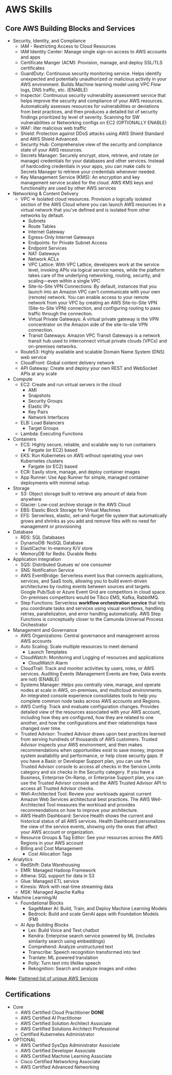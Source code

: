 # AWS Skills

## Core AWS Building Blocks and Services

- Security, Identity, and Compliance
  - IAM - Restricting Access to Cloud Resources
  - IAM Identity Center: Manage single sign-on access to AWS accounts and apps
  - Certificate Manger (ACM): Provision, manage, and deploy SSL/TLS certificates
  - GuardDuty: Continuous security monitoring service. Helps identify unexpected and potentially unauthorized or malicious activity in your AWS environment. Builds Machine learning model using VPC Flow logs, DNS traffic, etc. (ENABLE)
  - Inspector: Continuous security vulnerability assessment service that helps improve the security and compliance of your AWS resources. Automatically assesses resources for vulnerabilities or deviations from best practices, and then produces a detailed list of security findings prioritized by level of severity. Scanning for SW vulnerabilities or Networking configs on EC2 (OPTIONALLY ENABLE)
  - WAF: ilter malicious web traffic
  - Shield: Protection against DDoS attacks using AWS Shield Standard and AWS Shield Advanced.
  - Security Hub: Comprehensive view of the security and compliance state of your AWS resources.
  - Secrets Manager: Securely encrypt, store, retrieve, and rotate (or manage) credentials for your databases and other services. Instead of hardcoding credentials in your apps, you can make calls to Secrets Manager to retrieve your credentials whenever needed. 
  - Key Management Service (KMS): An encryption and key management service scaled for the cloud. AWS KMS keys and functionality are used by other AWS services
- Networking & Content Delivery
  - VPC => Isolated cloud resources. Provision a logically isolated section of the AWS Cloud where you can launch AWS resources in a virtual network that you've defined and is isolated from other networks by default.
    - Subnets
    - Route Tables
    - Internet Gateway
    - Egress-Only Internet Gateways
    - Endpoints: for Private Subnet Access
    - Endpoint Services
    - NAT Gateways
    - Network ACLs
    - VPC Lattice: With VPC Lattice, developers work at the service level, invoking APIs via logical service names, while the platform takes care of the underlying networking, routing, security, and scaling—even within a single VPC
    - Site-to-Site VPN Connections: By default, instances that you launch into an Amazon VPC can't communicate with your own (remote) network. You can enable access to your remote network from your VPC by creating an AWS Site-to-Site VPN (Site-to-Site VPN) connection, and configuring routing to pass traffic through the connection.
    - Virtual Private Gateways: A virtual private gateway is the VPN concentrator on the Amazon side of the site-to-site VPN connection.
    - Transit Gateways: Amazon VPC Transit Gateways is a network transit hub used to interconnect virtual private clouds (VPCs) and on-premises networks.
  - Route53: Highly available and scalable Domain Name System (DNS) web service
  - CloudFront: Global content delivery network
  - API Gateway: Create and deploy your own REST and WebSocket APIs at any scale
- Compute
  - EC2: Create and run virtual servers in the cloud
    - AMI
    - Snapshots
    - Security Groups
    - Elastic IPs
    - Key Pairs
    - Network Interfaces
  - ELB: Load Balancers
    - Target Groups
  - Lambda: Executing Functions
- Containers
  - ECS: Highly secure, reliable, and scalable way to run containers
    - Fargate (or EC2) based
  - EKS: Run Kubernetes on AWS without operating your own Kubernetes clusters
    - Fargate (or EC2) based
  - ECR: Easily store, manage, and deploy container images
  - App Runner: Use App Runner for simple, managed container deployments with minimal setup.
- Storage
  - S3: Object storage built to retrieve any amount of data from anywhere
  - Glacier: Low-cost archive storage in the AWS Cloud
  - EBS: Elastic Block Storage for Virtual Machines
  - EFS: Serverless, elastic, set-and-forget file system that automatically grows and shrinks as you add and remove files with no need for management or provisioning
- Database
  - RDS: SQL Databases
  - DynamoDB: NoSQL Database
  - ElastiCache: In-memory K/V store
  - MemoryDB for Redis: Durable Redis
- Application Integration
  - SQS: Distributed Queues w/ one consumer
  - SNS: Notification Service
  - AWS EventBridge: Serverless event bus that connects applications, services, and SaaS tools, allowing you to build event-driven architectures by routing events between sources and targets. Google Pub/Sub or Azure Event Grid are competitors in cloud space. On-premises competitors would be Tibco EMS, Kafka, RabbitMQ.
  - Step Functions: Serverless **workflow orchestration service** that lets you coordinate tasks and services using visual workflows, handling retries, parallelization, and error handling automatically. AWS Step Functions is conceptually closer to the Camunda Universal Process Orchestrator
- Management and Governance
  - AWS Organizations: Central governance and management across AWS accounts
  - Auto Scaling: Scale multiple resources to meet demand
    - Launch Templates
  - CloudWatch: Monitoring and Logging of resources and applications
    - CloudWatch Alarm
  - CloudTrail: Track and monitor activities by users, roles, or AWS services. Auditing Events (Management Events are free; Data events are not) (ENABLE)
  - Systems Manager: Helps you centrally view, manage, and operate nodes at scale in AWS, on-premises, and multicloud environments. An integrated console experience consolidates tools to help you complete common node tasks across AWS accounts and Regions.
  - AWS Config: Track and evaluate configuration changes. Provides detailed view of the resources associated with your AWS account, including how they are configured, how they are related to one another, and how the configurations and their relationships have changed over time.
  - Trusted Advisor: Trusted Advisor draws upon best practices learned from serving hundreds of thousands of AWS customers. Trusted Advisor inspects your AWS environment, and then makes recommendations when opportunities exist to save money, improve system availability and performance, or help close security gaps. If you have a Basic or Developer Support plan, you can use the Trusted Advisor console to access all checks in the Service Limits category and six checks in the Security category. If you have a Business, Enterprise On-Ramp, or Enterprise Support plan, you can use the Trusted Advisor console and the AWS Trusted Advisor API to access all Trusted Advisor checks.
  - Well-Architected Tool: Review your workloads against current Amazon Web Services architectural best practices. The AWS Well-Architected Tool measures the workload and provides recommendations on how to improve your architecture.
  - AWS Health Dashboard: Service Health shows the current and historical status of all AWS services. Health Dashboard personalizes the view of the service events, showing only the ones that affect your AWS account or organization.
  - Resource Groups & Tag Editor: See your resources across the AWS Regions in your AWS account
  - Billing and Cost Management
    - Cost Allocation Tags
- Analytics
  - RedShift: Data Warehousing
  - EMR:  Managed Hadoop Framework
  - Athena: SQL support for data in S3
  - Glue: Managed ETL service
  - Kinesis: Work with real-time streaming data
  - MSK: Managed Apache Kafka
- Machine Learning/AI
  - Foundational Blocks
    - SageMaker AI: Build, Train, and Deploy Machine Learning Models
    - Bedrock: Build and scale GenAI apps with Foundation Models (FM)
  - AI App Building Blocks
    - Lex: Build Voice and Text chatbot
    - Kendra: Enterprise search service powered by ML (includes similarity search using embeddings)
    - Comprehend: Analyze unstructured text
    - Transcribe: Speech recognition transformed into text
    - Tranlate: ML powered translation
    - Polly: Turn text into lifelike speech
    - Rekognition: Search and analyze images and video


**Note:**
[Flattened list of unique AWS Services](./scratchpad/2025-my-list-of-aws-services.md)


## Certifications

- Core
  - AWS Certified Cloud Practitioner **DONE**
  - AWS Certified AI Practitioner
  - AWS Certified Solution Architect Associate
  - AWS Certified Solutions Architect Professional
  - Certified Kubernetes Administrator
- OPTIONAL
  - AWS Certified SysOps Administrator Associate
  - AWS Certified Developer Associate
  - AWS Certified Machine Learning Associate
  - Cisco Certified Networking Associate
  - AWS Certified Advanced Networking

